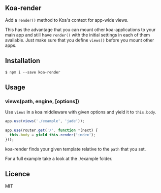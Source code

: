## Koa-render
 
Add a `render()` method to Koa's context for app-wide views.
 
This has the advantage that you can mount other koa-applications to your main app and still have `render()` with the initial settings in each of them available. Just make sure that you define `views()` before you mount other apps.
 
## Installation
 
    $ npm i --save koa-render
 
## Usage
 
### views(path, engine, [options])
 
Use `views` in a koa middleware with given options and yield it to `this.body`.
 
```javascript
app.use(views('./example', 'jade'));
 
app.use(router.get('/', function *(next) {
  this.body = yield this.render('index');
}));
```
 
koa-render finds your given template relative to the `path` that you set.
 
For a full example take a look at the ./example folder.
 
## Licence
 
MIT
